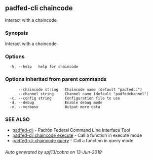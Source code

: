 ## padfed-cli chaincode

Interact with a chaincode

### Synopsis

Interact with a chaincode

### Options

```
  -h, --help   help for chaincode
```

### Options inherited from parent commands

```
      --chaincode string   Chaincode name (default "padfedcc")
      --channel string     Channel name (default "padfedchannel")
  -c, --config string      Configuration file to use
  -d, --debug              Enable debug mode
  -v, --verbose            Output more data
```

### SEE ALSO

* [padfed-cli](padfed-cli.md)	 - Padrón Federal Command Line Interface Tool
* [padfed-cli chaincode execute](padfed-cli_chaincode_execute.md)	 - Call a function in execute mode
* [padfed-cli chaincode query](padfed-cli_chaincode_query.md)	 - Call a function in query mode

###### Auto generated by spf13/cobra on 13-Jun-2019
